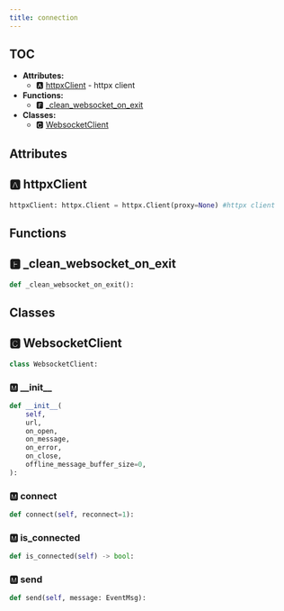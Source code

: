 ```yaml
---
title: connection
---
```


## TOC

- **Attributes:**
  - 🅰 [httpxClient](#🅰-httpxclient) - httpx client
- **Functions:**
  - 🅵 [\_clean\_websocket\_on\_exit](#🅵-_clean_websocket_on_exit)
- **Classes:**
  - 🅲 [WebsocketClient](#🅲-websocketclient)

## Attributes

## 🅰 httpxClient

```python
httpxClient: httpx.Client = httpx.Client(proxy=None) #httpx client
```


## Functions

## 🅵 \_clean\_websocket\_on\_exit

```python
def _clean_websocket_on_exit():
```

## Classes

## 🅲 WebsocketClient

```python
class WebsocketClient:
```


### 🅼 \_\_init\_\_

```python
def __init__(
    self,
    url,
    on_open,
    on_message,
    on_error,
    on_close,
    offline_message_buffer_size=0,
):
```
### 🅼 connect

```python
def connect(self, reconnect=1):
```
### 🅼 is\_connected

```python
def is_connected(self) -> bool:
```
### 🅼 send

```python
def send(self, message: EventMsg):
```

